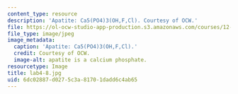 ```yaml
---
content_type: resource
description: 'Apatite: Ca5(PO4)3(OH,F,Cl). Courtesy of OCW.'
file: https://ol-ocw-studio-app-production.s3.amazonaws.com/courses/12-108-structure-of-earth-materials-fall-2004/6dc02887d0275c3a81701dadd6c4ab65_lab4-8.jpg
file_type: image/jpeg
image_metadata:
  caption: 'Apatite: Ca5(PO4)3(OH,F,Cl).'
  credit: Courtesy of OCW.
  image-alt: apatite is a calcium phosphate.
resourcetype: Image
title: lab4-8.jpg
uid: 6dc02887-d027-5c3a-8170-1dadd6c4ab65
---
```

